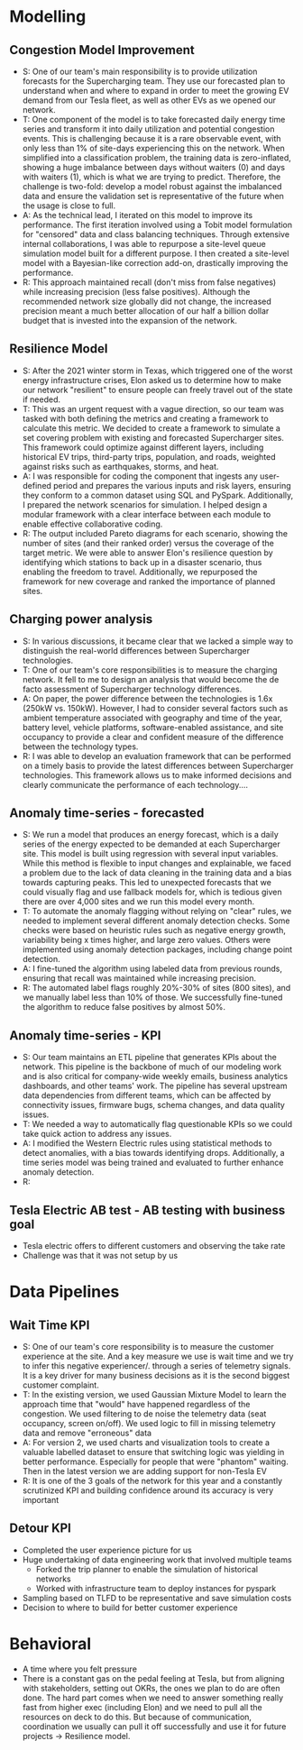 # Modelling
## Congestion Model Improvement
- S: One of our team's main responsibility is to provide utilization forecasts for the Supercharging team. They use our forecasted plan to understand when and where to expand in order to meet the growing EV demand from our Tesla fleet, as well as other EVs as we opened our network.
- T: One component of the model is to take forecasted daily energy time series and transform it into daily utilization and potential congestion events. This is challenging because it is a rare observable event, with only less than 1% of site-days experiencing this on the network. When simplified into a classification problem, the training data is zero-inflated, showing a huge imbalance between days without waiters (0) and days with waiters (1), which is what we are trying to predict. Therefore, the challenge is two-fold: develop a model robust against the imbalanced data and ensure the validation set is representative of the future when the usage is close to full.
- A: As the technical lead, I iterated on this model to improve its performance. The first iteration involved using a Tobit model formulation for "censored" data and class balancing techniques. Through extensive internal collaborations, I was able to repurpose a site-level queue simulation model built for a different purpose. I then created a site-level model with a Bayesian-like correction add-on, drastically improving the performance.
- R: This approach maintained recall (don't miss from false negatives) while increasing precision (less false positives). Although the recommended network size globally did not change, the increased precision meant a much better allocation of our half a billion dollar budget that is invested into the expansion of the network.
## Resilience Model
- S: After the 2021 winter storm in Texas, which triggered one of the worst energy infrastructure crises, Elon asked us to determine how to make our network "resilient" to ensure people can freely travel out of the state if needed.
- T: This was an urgent request with a vague direction, so our team was tasked with both defining the metrics and creating a framework to calculate this metric. We decided to create a framework to simulate a set covering problem with existing and forecasted Supercharger sites. This framework could optimize against different layers, including historical EV trips, third-party trips, population, and roads, weighted against risks such as earthquakes, storms, and heat.
- A: I was responsible for coding the component that ingests any user-defined period and prepares the various inputs and risk layers, ensuring they conform to a common dataset using SQL and PySpark. Additionally, I prepared the network scenarios for simulation. I helped design a modular framework with a clear interface between each module to enable effective collaborative coding.
- R: The output included Pareto diagrams for each scenario, showing the number of sites (and their ranked order) versus the coverage of the target metric. We were able to answer Elon's resilience question by identifying which stations to back up in a disaster scenario, thus enabling the freedom to travel. Additionally, we repurposed the framework for new coverage and ranked the importance of planned sites.
## Charging power analysis
- S: In various discussions, it became clear that we lacked a simple way to distinguish the real-world differences between Supercharger technologies.
- T: One of our team's core responsibilities is to measure the charging network. It fell to me to design an analysis that would become the de facto assessment of Supercharger technology differences.
- A: On paper, the power difference between the technologies is 1.6x (250kW vs. 150kW). However, I had to consider several factors such as ambient temperature associated with geography and time of the year, battery level, vehicle platforms, software-enabled assistance, and site occupancy to provide a clear and confident measure of the difference between the technology types.
- R: I was able to develop an evaluation framework that can be performed on a timely basis to provide the latest differences between Supercharger technologies. This framework allows us to make informed decisions and clearly communicate the performance of each technology....
## Anomaly time-series - forecasted
- S: We run a model that produces an energy forecast, which is a daily series of the energy expected to be demanded at each Supercharger site. This model is built using regression with several input variables. While this method is flexible to input changes and explainable, we faced a problem due to the lack of data cleaning in the training data and a bias towards capturing peaks. This led to unexpected forecasts that we could visually flag and use fallback models for, which is tedious given there are over 4,000 sites and we run this model every month.
- T: To automate the anomaly flagging without relying on "clear" rules, we needed to implement several different anomaly detection checks. Some checks were based on heuristic rules such as negative energy growth, variability being x times higher, and large zero values. Others were implemented using anomaly detection packages, including change point detection.
- A: I fine-tuned the algorithm using labeled data from previous rounds, ensuring that recall was maintained while increasing precision.
- R: The automated label flags roughly 20%-30% of sites (800 sites), and we manually label less than 10% of those. We successfully fine-tuned the algorithm to reduce false positives by almost 50%.
## Anomaly time-series - KPI
- S: Our team maintains an ETL pipeline that generates KPIs about the network. This pipeline is the backbone of much of our modeling work and is also critical for company-wide weekly emails, business analytics dashboards, and other teams' work. The pipeline has several upstream data dependencies from different teams, which can be affected by connectivity issues, firmware bugs, schema changes, and data quality issues.
- T: We needed a way to automatically flag questionable KPIs so we could take quick action to address any issues.
- A: I modified the Western Electric rules using statistical methods to detect anomalies, with a bias towards identifying drops. Additionally, a time series model was being trained and evaluated to further enhance anomaly detection.
- R: 
## Tesla Electric AB test - AB testing with business goal
- Tesla electric offers to different customers and observing the take rate
- Challenge was that it was not setup by us
# Data Pipelines 
## Wait Time KPI
- S: One of our team's core responsibility is to measure the customer experience at the site. And a key measure we use is wait time and we try to infer this negative experiencer/. through a series of telemetry signals. It is a key driver for many business decisions as it is the second biggest customer complaint.
- T: In the existing version, we used Gaussian Mixture Model to learn the approach time that "would" have happened regardless of the congestion. We used filtering to de noise the telemetry data (seat occupancy, screen on/off). We used logic to fill in missing telemetry data and remove "erroneous" data
- A: For version 2, we used charts and visualization tools to create a valuable labelled dataset to ensure that switching logic was yielding in better performance. Especially for people that were "phantom" waiting. Then in the latest version we are adding support for non-Tesla EV
- R: It is one of the 3 goals of the network for this year and a constantly scrutinized KPI and building confidence around its accuracy is very important
## Detour KPI
- Completed the user experience picture for us
- Huge undertaking of data engineering work that involved multiple teams
	- Forked the trip planner to enable the simulation of historical networks
	- Worked with infrastructure team to deploy instances for pyspark 
- Sampling based on TLFD to be representative and save simulation costs
- Decision to where to build for better customer experience

# Behavioral
- A time where you felt pressure
- There is a constant gas on the pedal feeling at Tesla, but from aligning with stakeholders, setting out OKRs, the ones we plan to do are often done. The hard part comes when we need to answer something really fast from higher exec (including Elon) and we need to pull all the resources on deck to do this. But because of communication, coordination we usually can pull it off successfully and use it for future projects -> Resilience model. 